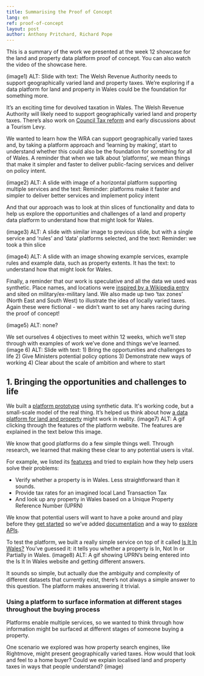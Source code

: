 ```yaml
---
title: Summarising the Proof of Concept
lang: en
ref: proof-of-concept
layout: post
author: Anthony Pritchard, Richard Pope
---
```

This is a summary of the work we presented at the week 12 showcase for the land and property data platform proof of concept. <link to youtube>You can also watch the video of the showcase here</link>.

(image1)
ALT: Slide with text: The Welsh Revenue Authority needs to support geographically varied land and property taxes. We’re exploring if a data platform for land and property in Wales could be the foundation for something more.

It’s an exciting time for devolved taxation in Wales. The Welsh Revenue Authority will likely need to support geographically varied land and property taxes. There’s also work on [Council Tax reform](https://gov.wales/council-tax-reform-planned) and early discussions about a Tourism Levy. 

We wanted to learn how the WRA can support geographically varied taxes and, by taking a platform approach and ‘learning by making’, start to understand whether this could also be the foundation for something for all of Wales.
A reminder that when we talk about ‘platforms’, we mean things that make it simpler and faster to deliver public-facing services and deliver on policy intent. 


(image2)
ALT: A slide with image of a horizontal platform supporting  multiple services and the text: Reminder: platforms make it faster and simpler to deliver better services and implement policy intent
  
And that our approach was to look at thin slices of functionality and data to help us explore the opportunities and challenges of a land and property data platform to understand how that might look for Wales.

(image3)
ALT: A slide with similar image to previous slide, but with a single service and ‘rules’ and ‘data’ platforms selected, and the text: Reminder: we took a thin slice
  
  
(image4)
ALT: A slide with an image showing example services, example rules and example data, such as property extents. It has the text: to understand how that might look for Wales.
  
Finally, a reminder that our work is speculative and all the data we used was synthetic. Place names, and locations were [inspired by a Wikipedia entry](https://en.wikipedia.org/wiki/Category:Fictional_populated_places_in_Wales) and sited on military/ex-military land. We also made up two ‘tax zones’ (North East and South West) to illustrate the idea of locally varied taxes. Again these were fictional - we didn’t want to set any hares racing during the proof of concept!
  
  
(image5)
ALT: none?

We set ourselves 4 objectives to meet within 12 weeks, which we’ll step through with examples of work we’ve done and things we’ve learned.
(image 6)
ALT: Slide with text: 1) Bring the opportunities and challenges to life 2) Give Ministers potential policy options 3) Demonstrate new ways of working 4) Clear about the scale of ambition and where to start
  
## 1. Bringing the opportunities and challenges to life
We built a [platform prototype](https://land-property-platform.herokuapp.com/) using synthetic data. It's working code, but a small-scale model of the real thing.  It’s helped us think about how [a data platform for land and property](https://land-property-platform.herokuapp.com/) might work in reality.
(image7)
ALT: A gif clicking through the features of the platform website. The features are explained in the text below this image.
  
We know that good platforms do a few simple things well. Through research, we learned that making these clear to any potential users is vital.

For example, we listed its [features](https://land-property-platform.herokuapp.com/features) and tried to explain how they help users solve their problems:
- Verify whether a property is in Wales.  Less straightforward than it sounds.
- Provide tax rates for an imagined local Land Transaction Tax
- And look up any property in Wales based on a Unique Property Reference Number (UPRN)

We know that potential users will want to have a poke around and play before they [get started](https://land-property-platform.herokuapp.com/features) so we’ve added [documentation](https://welsh-revenue-authority.github.io/property_platform_app/) and a way to [explore APIs](https://land-property-platform.herokuapp.com/docs). 
  
To test the platform, we built a really simple service on top of it called [Is It In Wales?](http://www.isitin.wales) You’ve guessed it: it tells you whether a property is In, Not In or Partially in Wales.
(image8)
ALT: A gif showing UPRN’s being entered into the Is It In Wales website and getting different answers.

It sounds so simple, but actually due the ambiguity and complexity of different datasets that currently exist, there’s not always a simple answer to this question.  The platform makes answering it trivial.
### Using a platform to surface information at different stages throughout the buying process

Platforms enable multiple services, so we wanted to think through how information might be surfaced at different stages of someone buying a property.

One scenario we explored was how property search engines, like Rightmove, might present geographically varied taxes. How would that look and feel to a home buyer? Could we explain localised land and property taxes in ways that people understand?
(image)
  
